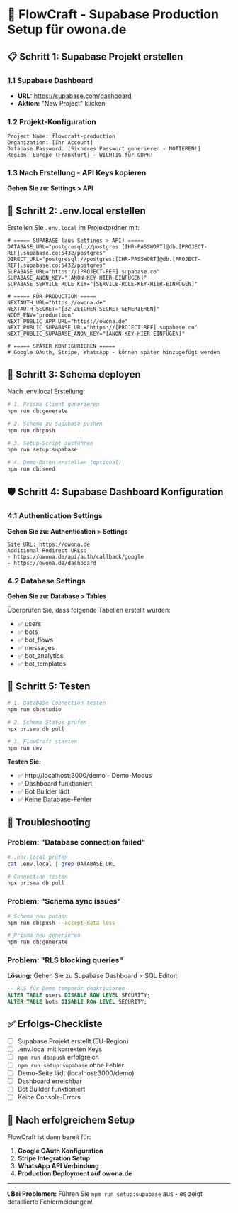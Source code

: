 # 🚀 FlowCraft - Supabase Production Setup für owona.de

## 📋 **Schritt 1: Supabase Projekt erstellen**

### 1.1 Supabase Dashboard
- **URL:** https://supabase.com/dashboard
- **Aktion:** "New Project" klicken

### 1.2 Projekt-Konfiguration
```
Project Name: flowcraft-production
Organization: [Ihr Account]
Database Password: [Sicheres Passwort generieren - NOTIEREN!]
Region: Europe (Frankfurt) - WICHTIG für GDPR!
```

### 1.3 Nach Erstellung - API Keys kopieren
**Gehen Sie zu: Settings > API**

## 📝 **Schritt 2: .env.local erstellen**

Erstellen Sie `.env.local` im Projektordner mit:

```env
# ===== SUPABASE (aus Settings > API) =====
DATABASE_URL="postgresql://postgres:[IHR-PASSWORT]@db.[PROJECT-REF].supabase.co:5432/postgres"
DIRECT_URL="postgresql://postgres:[IHR-PASSWORT]@db.[PROJECT-REF].supabase.co:5432/postgres"
SUPABASE_URL="https://[PROJECT-REF].supabase.co"
SUPABASE_ANON_KEY="[ANON-KEY-HIER-EINFÜGEN]"
SUPABASE_SERVICE_ROLE_KEY="[SERVICE-ROLE-KEY-HIER-EINFÜGEN]"

# ===== FÜR PRODUCTION =====
NEXTAUTH_URL="https://owona.de"
NEXTAUTH_SECRET="[32-ZEICHEN-SECRET-GENERIEREN]"
NODE_ENV="production"
NEXT_PUBLIC_APP_URL="https://owona.de"
NEXT_PUBLIC_SUPABASE_URL="https://[PROJECT-REF].supabase.co"
NEXT_PUBLIC_SUPABASE_ANON_KEY="[ANON-KEY-HIER-EINFÜGEN]"

# ===== SPÄTER KONFIGURIEREN =====
# Google OAuth, Stripe, WhatsApp - können später hinzugefügt werden
```

## 🔧 **Schritt 3: Schema deployen**

Nach .env.local Erstellung:

```bash
# 1. Prisma Client generieren
npm run db:generate

# 2. Schema zu Supabase pushen
npm run db:push

# 3. Setup-Script ausführen
npm run setup:supabase

# 4. Demo-Daten erstellen (optional)
npm run db:seed
```

## 🛡️ **Schritt 4: Supabase Dashboard Konfiguration**

### 4.1 Authentication Settings
**Gehen Sie zu: Authentication > Settings**

```
Site URL: https://owona.de
Additional Redirect URLs:
- https://owona.de/api/auth/callback/google
- https://owona.de/dashboard
```

### 4.2 Database Settings
**Gehen Sie zu: Database > Tables**

Überprüfen Sie, dass folgende Tabellen erstellt wurden:
- ✅ users
- ✅ bots  
- ✅ bot_flows
- ✅ messages
- ✅ bot_analytics
- ✅ bot_templates

## 🧪 **Schritt 5: Testen**

```bash
# 1. Database Connection testen
npm run db:studio

# 2. Schema Status prüfen
npx prisma db pull

# 3. FlowCraft starten
npm run dev
```

**Testen Sie:**
- ✅ http://localhost:3000/demo - Demo-Modus
- ✅ Dashboard funktioniert
- ✅ Bot Builder lädt
- ✅ Keine Database-Fehler

## 🚨 **Troubleshooting**

### Problem: "Database connection failed"
```bash
# .env.local prüfen
cat .env.local | grep DATABASE_URL

# Connection testen
npx prisma db pull
```

### Problem: "Schema sync issues"
```bash
# Schema neu pushen
npm run db:push --accept-data-loss

# Prisma neu generieren
npm run db:generate
```

### Problem: "RLS blocking queries"
**Lösung:** Gehen Sie zu Supabase Dashboard > SQL Editor:

```sql
-- RLS für Demo temporär deaktivieren
ALTER TABLE users DISABLE ROW LEVEL SECURITY;
ALTER TABLE bots DISABLE ROW LEVEL SECURITY;
```

## ✅ **Erfolgs-Checkliste**

- [ ] Supabase Projekt erstellt (EU-Region)
- [ ] .env.local mit korrekten Keys
- [ ] `npm run db:push` erfolgreich
- [ ] `npm run setup:supabase` ohne Fehler
- [ ] Demo-Seite lädt (localhost:3000/demo)
- [ ] Dashboard erreichbar
- [ ] Bot Builder funktioniert
- [ ] Keine Console-Errors

## 🎯 **Nach erfolgreichem Setup**

FlowCraft ist dann bereit für:
1. **Google OAuth Konfiguration**
2. **Stripe Integration Setup** 
3. **WhatsApp API Verbindung**
4. **Production Deployment auf owona.de**

---

**📞 Bei Problemen:** Führen Sie `npm run setup:supabase` aus - es zeigt detaillierte Fehlermeldungen!
